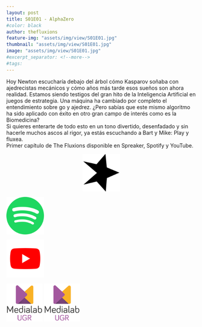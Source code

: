 ```yaml
---
layout: post
title: S01E01 - AlphaZero
#color: black
author: thefluxions
feature-img: "assets/img/view/S01E01.jpg"
thumbnail: "assets/img/view/S01E01.jpg"
image: "assets/img/view/S01E01.jpg"
#excerpt_separator: <!--more-->
#tags: 
---
```


Hoy Newton escucharía debajo del árbol cómo Kasparov soñaba con ajedrecistas mecánicos y cómo años más tarde esos sueños son ahora realidad. Estamos siendo testigos del gran hito de la Inteligencia Artificial en juegos de estrategia. Una máquina ha cambiado por completo el entendimiento sobre go y ajedrez. ¿Pero sabías que este mismo algoritmo ha sido aplicado con éxito en otro gran campo de interés como es la Biomedicina?
<br>Si quieres enterarte de todo esto en un tono divertido, desenfadado y sin hacerle muchos ascos al rigor, ya estás escuchando a Bart y Mike: Play y fluxea.
<br>Primer capítulo de The Fluxions disponible en Spreaker, Spotify y YouTube.
<br>
<p align="center">
<a href="https://www.spreaker.com/user/radiolabugr/fluxion1x01" target="_blank"><img src="https://raw.githubusercontent.com/thefluxions/thefluxions.github.io/master/assets/img/archive/spreaker-logo.png" height="100" align="center"></a>

<a href="https://open.spotify.com/episode/5k2nZY1oRxnYpcGohNglp7?si=qGZxgBNMT6eI0ax0vndwyw" target="_blank"><img src="https://raw.githubusercontent.com/thefluxions/thefluxions.github.io/master/assets/img/archive/spotify-logo.png" height="100" align="center"></a>

<a href="" target="_blank"><img src="https://raw.githubusercontent.com/thefluxions/thefluxions.github.io/master/assets/img/archive/youtube-logo.png" height="100" align="center"></a>
<br><br>
<a href="https://medialab.ugr.es/evento/radiolab-the-fluxions-episodio-1-alphazero" target="_blank"><img src="https://raw.githubusercontent.com/thefluxions/thefluxions.github.io/master/assets/img/archive/medialab-logo.png" height="100" align="center"></a>
<a href="https://medialab.ugr.es/noticias/fluxions-y-novedades" target="_blank"><img src="https://raw.githubusercontent.com/thefluxions/thefluxions.github.io/master/assets/img/archive/medialab-logo.png" height="100" align="center"></a>
</p>
